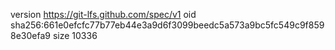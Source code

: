 version https://git-lfs.github.com/spec/v1
oid sha256:661e0efcfc77b77eb44e3a9d6f3099beedc5a573a9bc5fc549c9f8598e30efa9
size 10336
